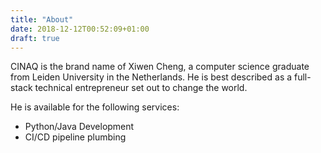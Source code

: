 ```yaml
---
title: "About"
date: 2018-12-12T00:52:09+01:00
draft: true
---
```


CINAQ is the brand name of Xiwen Cheng, a computer science graduate from Leiden University in the Netherlands. He is best described as a full-stack technical entrepreneur set out to change the world.

He is available for the following services:

- Python/Java Development
- CI/CD pipeline plumbing


